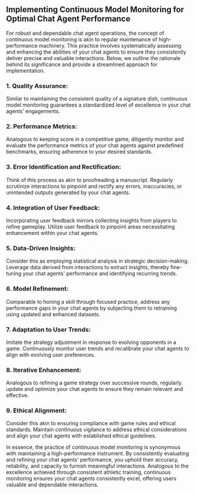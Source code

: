 ## Implementing Continuous Model Monitoring for Optimal Chat Agent Performance

For robust and dependable chat agent operations, the concept of continuous model monitoring is akin to regular maintenance of high-performance machinery. This practice involves systematically assessing and enhancing the abilities of your chat agents to ensure they consistently deliver precise and valuable interactions. Below, we outline the rationale behind its significance and provide a streamlined approach for implementation.

### 1. Quality Assurance:

Similar to maintaining the consistent quality of a signature dish, continuous model monitoring guarantees a standardized level of excellence in your chat agents' engagements.

### 2. Performance Metrics:

Analogous to keeping score in a competitive game, diligently monitor and evaluate the performance metrics of your chat agents against predefined benchmarks, ensuring adherence to your desired standards.

### 3. Error Identification and Rectification:

Think of this process as akin to proofreading a manuscript. Regularly scrutinize interactions to pinpoint and rectify any errors, inaccuracies, or unintended outputs generated by your chat agents.

### 4. Integration of User Feedback:

Incorporating user feedback mirrors collecting insights from players to refine gameplay. Utilize user feedback to pinpoint areas necessitating enhancement within your chat agents.

### 5. Data-Driven Insights:

Consider this as employing statistical analysis in strategic decision-making. Leverage data derived from interactions to extract insights, thereby fine-tuning your chat agents' performance and identifying recurring trends.

### 6. Model Refinement:

Comparable to honing a skill through focused practice, address any performance gaps in your chat agents by subjecting them to retraining using updated and enhanced datasets.

### 7. Adaptation to User Trends:

Imitate the strategy adjustment in response to evolving opponents in a game. Continuously monitor user trends and recalibrate your chat agents to align with evolving user preferences.

### 8. Iterative Enhancement:

Analogous to refining a game strategy over successive rounds, regularly update and optimize your chat agents to ensure they remain relevant and effective.

### 9. Ethical Alignment:

Consider this akin to ensuring compliance with game rules and ethical standards. Maintain continuous vigilance to address ethical considerations and align your chat agents with established ethical guidelines.

In essence, the practice of continuous model monitoring is synonymous with maintaining a high-performance instrument. By consistently evaluating and refining your chat agents' performance, you uphold their accuracy, reliability, and capacity to furnish meaningful interactions. Analogous to the excellence achieved through consistent athletic training, continuous monitoring ensures your chat agents consistently excel, offering users valuable and dependable interactions.